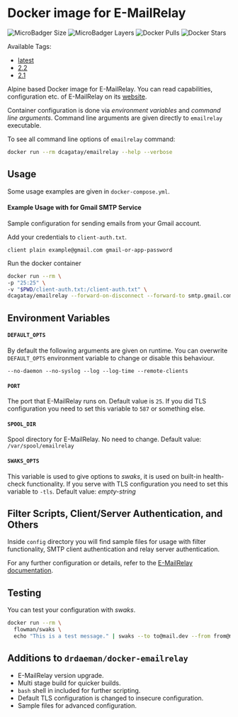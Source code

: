# Docker image for E-MailRelay
![MicroBadger Size](https://img.shields.io/microbadger/image-size/dcagatay/emailrelay)
![MicroBadger Layers](https://img.shields.io/microbadger/layers/dcagatay/emailrelay)
![Docker Pulls](https://img.shields.io/docker/pulls/dcagatay/emailrelay)
![Docker Stars](https://img.shields.io/docker/stars/dcagatay/emailrelay)

Available Tags:
- [latest](https://github.com/dogukancagatay/docker-emailrelay/blob/master/Dockerfile)
- [2.2](https://github.com/dogukancagatay/docker-emailrelay/blob/2.2/Dockerfile)
- [2.1](https://github.com/dogukancagatay/docker-emailrelay/blob/2.1/Dockerfile)

Alpine based Docker image for E-MailRelay. You can read capabilities, configuration etc. of E-MailRelay on its [website](http://emailrelay.sourceforge.net).

Container configuration is done via *environment variables* and *command line arguments*. Command line arguments are given directly to ``emailrelay`` executable.

To see all command line options of ``emailrelay`` command:

```bash
docker run --rm dcagatay/emailrelay --help --verbose
```

## Usage
Some usage examples are given in ``docker-compose.yml``.

#### Example Usage with for Gmail SMTP Service
Sample configuration for sending emails from your Gmail account.

Add your credentials to ``client-auth.txt``.

```
client plain example@gmail.com gmail-or-app-password
```

Run the docker container
```bash
docker run --rm \
-p "25:25" \
-v "$PWD/client-auth.txt:/client-auth.txt" \
dcagatay/emailrelay --forward-on-disconnect --forward-to smtp.gmail.com:587 --client-tls --client-auth=/client-auth.txt
```

## Environment Variables

#### ``DEFAULT_OPTS``
By default the following arguments are given on runtime. You can overwrite ``DEFAULT_OPTS`` environment variable to change or disable this behaviour.
```
--no-daemon --no-syslog --log --log-time --remote-clients
```

#### ``PORT``
The port that E-MailRelay runs on. Default value is ``25``. If you did TLS configuration you need to set this variable to ``587`` or something else.

#### ``SPOOL_DIR``
Spool directory for E-MailRelay. No need to change. Default value: ``/var/spool/emailrelay``

#### ``SWAKS_OPTS``
This variable is used to give options to _swaks_, it is used on built-in health-check functionality. If you serve with TLS configuration you need to set this variable to ``-tls``. Default value: _empty-string_

## Filter Scripts, Client/Server Authentication, and Others
Inside ``config`` directory you will find sample files for usage with filter functionality, SMTP client authentication and relay server authentication.

For any further configuration or details, refer to the [E-MailRelay documentation](http://emailrelay.sourceforge.net).

## Testing
You can test your configuration with _swaks_.
```bash
docker run --rm \
  flowman/swaks \
  echo "This is a test message." | swaks --to to@mail.dev --from from@mail.dev --server localhost --port 25
```

## Additions to ``drdaeman/docker-emailrelay``
- E-MailRelay version upgrade.
- Multi stage build for quicker builds.
- ``bash`` shell in included for further scripting.
- Default TLS configuration is changed to insecure configuration.
- Sample files for advanced configuration.
